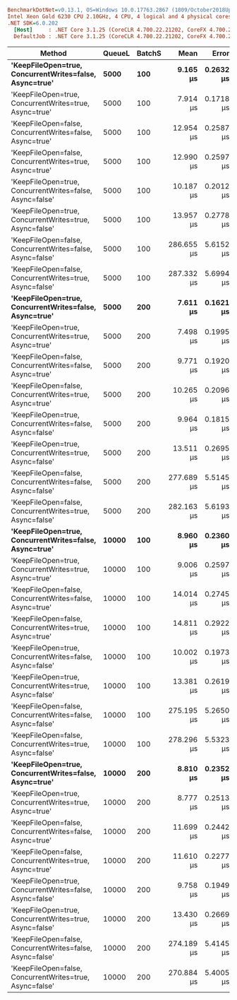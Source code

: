 ``` ini

BenchmarkDotNet=v0.13.1, OS=Windows 10.0.17763.2867 (1809/October2018Update/Redstone5)
Intel Xeon Gold 6230 CPU 2.10GHz, 4 CPU, 4 logical and 4 physical cores
.NET SDK=6.0.202
  [Host]     : .NET Core 3.1.25 (CoreCLR 4.700.22.21202, CoreFX 4.700.22.21303), X64 RyuJIT
  DefaultJob : .NET Core 3.1.25 (CoreCLR 4.700.22.21202, CoreFX 4.700.22.21303), X64 RyuJIT


```
|                                                    Method | QueueL | BatchS |       Mean |     Error |     StdDev |     Median | Rank |  Gen 0 |  Gen 1 |  Gen 2 | Allocated |
|---------------------------------------------------------- |------- |------- |-----------:|----------:|-----------:|-----------:|-----:|-------:|-------:|-------:|----------:|
|   **&#39;KeepFileOpen=true, ConcurrentWrites=false, Async=true&#39;** |   **5000** |    **100** |   **9.165 μs** | **0.2632 μs** |  **0.7719 μs** |   **9.175 μs** |    **3** | **0.2594** | **0.1373** | **0.0305** |   **3,534 B** |
|    &#39;KeepFileOpen=true, ConcurrentWrites=true, Async=true&#39; |   5000 |    100 |   7.914 μs | 0.1718 μs |  0.5012 μs |   7.904 μs |    2 | 0.2441 | 0.1221 |      - |   3,560 B |
|  &#39;KeepFileOpen=false, ConcurrentWrites=false, Async=true&#39; |   5000 |    100 |  12.954 μs | 0.2587 μs |  0.4859 μs |  12.976 μs |    6 | 0.2594 | 0.1373 | 0.0153 |   3,526 B |
|   &#39;KeepFileOpen=false, ConcurrentWrites=true, Async=true&#39; |   5000 |    100 |  12.990 μs | 0.2597 μs |  0.5808 μs |  12.925 μs |    6 | 0.2594 | 0.1373 | 0.0305 |   3,578 B |
|  &#39;KeepFileOpen=true, ConcurrentWrites=false, Async=false&#39; |   5000 |    100 |  10.187 μs | 0.2012 μs |  0.3730 μs |  10.201 μs |    4 | 0.0153 |      - |      - |     266 B |
|   &#39;KeepFileOpen=true, ConcurrentWrites=true, Async=false&#39; |   5000 |    100 |  13.957 μs | 0.2778 μs |  0.6918 μs |  13.788 μs |    8 |      - |      - |      - |     259 B |
| &#39;KeepFileOpen=false, ConcurrentWrites=false, Async=false&#39; |   5000 |    100 | 286.655 μs | 5.6152 μs | 13.6681 μs | 286.022 μs |   10 |      - |      - |      - |   5,672 B |
|  &#39;KeepFileOpen=false, ConcurrentWrites=true, Async=false&#39; |   5000 |    100 | 287.332 μs | 5.6994 μs | 16.0753 μs | 284.926 μs |   10 |      - |      - |      - |   5,672 B |
|   **&#39;KeepFileOpen=true, ConcurrentWrites=false, Async=true&#39;** |   **5000** |    **200** |   **7.611 μs** | **0.1621 μs** |  **0.4755 μs** |   **7.603 μs** |    **1** | **0.2518** | **0.1221** | **0.0305** |   **3,540 B** |
|    &#39;KeepFileOpen=true, ConcurrentWrites=true, Async=true&#39; |   5000 |    200 |   7.498 μs | 0.1995 μs |  0.5883 μs |   7.398 μs |    1 | 0.2441 | 0.1221 | 0.0305 |   3,570 B |
|  &#39;KeepFileOpen=false, ConcurrentWrites=false, Async=true&#39; |   5000 |    200 |   9.771 μs | 0.1920 μs |  0.4255 μs |   9.801 μs |    4 | 0.2441 | 0.1221 |      - |   3,531 B |
|   &#39;KeepFileOpen=false, ConcurrentWrites=true, Async=true&#39; |   5000 |    200 |  10.265 μs | 0.2096 μs |  0.6047 μs |  10.074 μs |    4 | 0.2594 | 0.1373 | 0.0458 |   3,587 B |
|  &#39;KeepFileOpen=true, ConcurrentWrites=false, Async=false&#39; |   5000 |    200 |   9.964 μs | 0.1815 μs |  0.3131 μs |   9.870 μs |    4 | 0.0153 |      - |      - |     261 B |
|   &#39;KeepFileOpen=true, ConcurrentWrites=true, Async=false&#39; |   5000 |    200 |  13.511 μs | 0.2695 μs |  0.4790 μs |  13.386 μs |    7 | 0.0153 |      - |      - |     266 B |
| &#39;KeepFileOpen=false, ConcurrentWrites=false, Async=false&#39; |   5000 |    200 | 277.689 μs | 5.5145 μs |  8.9049 μs | 278.097 μs |   10 |      - |      - |      - |   5,672 B |
|  &#39;KeepFileOpen=false, ConcurrentWrites=true, Async=false&#39; |   5000 |    200 | 282.163 μs | 5.6193 μs | 10.4158 μs | 283.584 μs |   10 |      - |      - |      - |   5,672 B |
|   **&#39;KeepFileOpen=true, ConcurrentWrites=false, Async=true&#39;** |  **10000** |    **100** |   **8.960 μs** | **0.2360 μs** |  **0.6772 μs** |   **9.030 μs** |    **3** | **0.2899** | **0.1678** | **0.0458** |   **3,544 B** |
|    &#39;KeepFileOpen=true, ConcurrentWrites=true, Async=true&#39; |  10000 |    100 |   9.006 μs | 0.2597 μs |  0.7618 μs |   8.993 μs |    3 | 0.2747 | 0.1373 | 0.0305 |   3,560 B |
|  &#39;KeepFileOpen=false, ConcurrentWrites=false, Async=true&#39; |  10000 |    100 |  14.014 μs | 0.2745 μs |  0.3664 μs |  14.020 μs |    8 | 0.2747 | 0.1526 | 0.0458 |   3,501 B |
|   &#39;KeepFileOpen=false, ConcurrentWrites=true, Async=true&#39; |  10000 |    100 |  14.811 μs | 0.2922 μs |  0.4961 μs |  14.821 μs |    9 | 0.2899 | 0.1678 | 0.0458 |   3,556 B |
|  &#39;KeepFileOpen=true, ConcurrentWrites=false, Async=false&#39; |  10000 |    100 |  10.002 μs | 0.1973 μs |  0.3608 μs |   9.963 μs |    4 | 0.0153 |      - |      - |     266 B |
|   &#39;KeepFileOpen=true, ConcurrentWrites=true, Async=false&#39; |  10000 |    100 |  13.381 μs | 0.2619 μs |  0.4788 μs |  13.413 μs |    7 | 0.0153 |      - |      - |     270 B |
| &#39;KeepFileOpen=false, ConcurrentWrites=false, Async=false&#39; |  10000 |    100 | 275.195 μs | 5.2650 μs | 14.1440 μs | 274.924 μs |   10 |      - |      - |      - |   5,690 B |
|  &#39;KeepFileOpen=false, ConcurrentWrites=true, Async=false&#39; |  10000 |    100 | 278.296 μs | 5.5323 μs | 13.9809 μs | 275.660 μs |   10 |      - |      - |      - |   5,683 B |
|   **&#39;KeepFileOpen=true, ConcurrentWrites=false, Async=true&#39;** |  **10000** |    **200** |   **8.810 μs** | **0.2352 μs** |  **0.6936 μs** |   **8.793 μs** |    **3** | **0.2594** | **0.1373** | **0.0458** |   **3,525 B** |
|    &#39;KeepFileOpen=true, ConcurrentWrites=true, Async=true&#39; |  10000 |    200 |   8.777 μs | 0.2513 μs |  0.7369 μs |   8.715 μs |    3 | 0.2899 | 0.1678 | 0.0458 |   3,560 B |
|  &#39;KeepFileOpen=false, ConcurrentWrites=false, Async=true&#39; |  10000 |    200 |  11.699 μs | 0.2442 μs |  0.7201 μs |  11.659 μs |    5 | 0.3052 | 0.1831 | 0.0610 |   3,557 B |
|   &#39;KeepFileOpen=false, ConcurrentWrites=true, Async=true&#39; |  10000 |    200 |  11.610 μs | 0.2277 μs |  0.4652 μs |  11.569 μs |    5 | 0.2747 | 0.1526 | 0.0458 |   3,564 B |
|  &#39;KeepFileOpen=true, ConcurrentWrites=false, Async=false&#39; |  10000 |    200 |   9.758 μs | 0.1949 μs |  0.2976 μs |   9.730 μs |    4 | 0.0153 |      - |      - |     254 B |
|   &#39;KeepFileOpen=true, ConcurrentWrites=true, Async=false&#39; |  10000 |    200 |  13.430 μs | 0.2669 μs |  0.4744 μs |  13.456 μs |    7 | 0.0153 |      - |      - |     269 B |
| &#39;KeepFileOpen=false, ConcurrentWrites=false, Async=false&#39; |  10000 |    200 | 274.189 μs | 5.4145 μs | 11.1820 μs | 271.772 μs |   10 |      - |      - |      - |   5,672 B |
|  &#39;KeepFileOpen=false, ConcurrentWrites=true, Async=false&#39; |  10000 |    200 | 270.884 μs | 5.4005 μs | 13.9403 μs | 270.944 μs |   10 |      - |      - |      - |   5,683 B |
